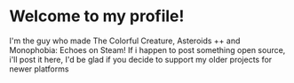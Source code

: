 # Welcome to my profile!
I'm the guy who made The Colorful Creature, Asteroids ++ and Monophobia: Echoes on Steam!
If i happen to post something open source, i'll post it here, I'd be glad if you decide to support my older projects for newer platforms
